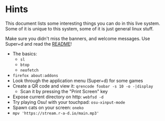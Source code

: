 Hints
=====

This document lists some interesting things you can do in this live system. Some of it is unique to this system, some of it is just general linux stuff.

Make sure you didn't miss the banners, and welcome messages. Use Super+d and read the [README](https://htmlpreview.github.io/?https://raw.githubusercontent.com/mid-kid/RocketISO/master/docs/README-2025.html)!

* The basics:
    * `sl`
    * `btop`
    * `neofetch`
* `firefox about:addons`
* Look through the application menu (Super+d) for some games
* Create a QR code and view it: `qrencode foobar -s 10 -o -|display`
    * Scan it by pressing the "Print Screen" key
* Expose current directory on http: `webfsd -d`
* Try playing Osu! with your touchpad: `osu-xinput-mode`
* Spawn cats on your screen: `oneko`
* `mpv 'https://stream.r-a-d.io/main.mp3'`
